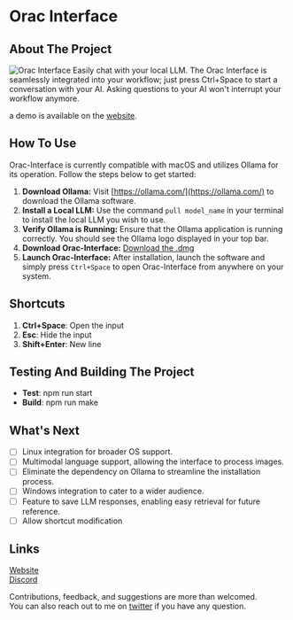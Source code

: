 # Orac Interface

## About The Project
![Orac Interface](https://i.ibb.co/GRYs9sL/orac-demo-pic.png)
Easily chat with your local LLM. The Orac Interface is seamlessly integrated into your workflow; just press Ctrl+Space to start a conversation with your AI. Asking questions to your AI won't interrupt your workflow anymore.

a demo is available on the [website](https://dub.sh/8srNEsu).
## How To Use

Orac-Interface is currently compatible with macOS and utilizes Ollama for its operation. Follow the steps below to get started:

1. **Download Ollama:** Visit [https://ollama.com/](https://ollama.com/) to download the Ollama software.
2. **Install a Local LLM:** Use the command `pull model_name` in your terminal to install the local LLM you wish to use.
3. **Verify Ollama is Running:** Ensure that the Ollama application is running correctly. You should see the Ollama logo displayed in your top bar.
4. **Download Orac-Interface:** [Download the .dmg](https://dub.sh/OlyKTY8)
5. **Launch Orac-Interface:** After installation, launch the software and simply press `Ctrl+Space` to open Orac-Interface from anywhere on your system.


## Shortcuts
1. **Ctrl+Space**: Open the input
2. **Esc**: Hide the input
3. **Shift+Enter**: New line

## Testing And Building The Project
- **Test**: npm run start
- **Build**: npm run make

## What's Next

- [ ] Linux integration for broader OS support.
- [ ] Multimodal language support, allowing the interface to process images.
- [ ] Eliminate the dependency on Ollama to streamline the installation process.
- [ ] Windows integration to cater to a wider audience.
- [ ] Feature to save LLM responses, enabling easy retrieval for future reference.
- [ ] Allow shortcut modification

## Links
[Website](orac-interface.vercel.app)\
[Discord](https://dub.sh/WkWCKNd)

Contributions, feedback, and suggestions are more than welcomed.\
You can also reach out to me on [twitter](https://x.com/achsill) if you have any question.
